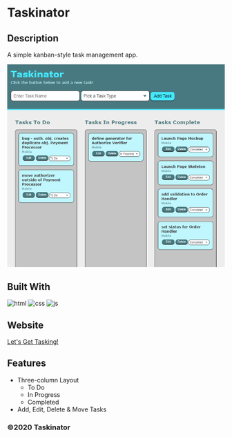 # Taskinator

## Description

A simple kanban-style task management app.

![demo](./assets/images/demo.png)

## Built With
![html](https://img.shields.io/badge/-HTML5-E34F26?logo=html5&logoColor=white&logoWidth=30)
![css](https://img.shields.io/badge/-CSS3-1572B6?logo=css3&logoColor=white&logoWidth=30)
![js](https://img.shields.io/badge/-JavaScript-F7DF1E?logo=javascript&logoColor=white&logoWidth=30)

## Website
[Let's Get Tasking!](https://scottrohrig.github.io/taskinator/)

## Features
- Three-column Layout
    - To Do
    - In Progress
    - Completed
- Add, Edit, Delete & Move Tasks


### ©️2020 Taskinator 
